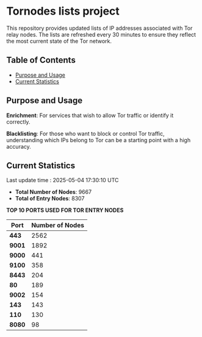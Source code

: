 # Tornodes lists project

This repository provides updated lists of IP addresses associated with Tor relay nodes. The lists are refreshed every 30 minutes to ensure they reflect the most current state of the Tor network.

## Table of Contents

- [Purpose and Usage](#purpose-and-usage)
- [Current Statistics](#current-statistics)


## Purpose and Usage

**Enrichment**: For services that wish to allow Tor traffic or identify it correctly.

**Blacklisting**: For those who want to block or control Tor traffic, understanding which IPs belong to Tor can be a starting point with a high accuracy.

## Current Statistics

Last update time : 2025-05-04 17:30:10 UTC

- **Total Number of Nodes**: 9667
- **Total of Entry Nodes**: 8307

**TOP 10 PORTS USED FOR TOR ENTRY NODES**

| **Port** | **Number of Nodes** |
|------|-----------------|
| **443**   | 2562  |
| **9001**   | 1892  |
| **9000**   | 441  |
| **9100**   | 358  |
| **8443**   | 204  |
| **80**   | 189  |
| **9002**   | 154  |
| **143**   | 143  |
| **110**   | 130  |
| **8080**   | 98  |

